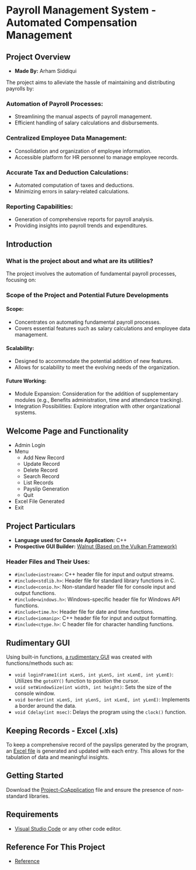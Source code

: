 # Payroll Management System - Automated Compensation Management

## Project Overview

- **Made By:** Arham Siddiqui

The project aims to alleviate the hassle of maintaining and distributing payrolls by:

### Automation of Payroll Processes:

- Streamlining the manual aspects of payroll management.
- Efficient handling of salary calculations and disbursements.

### Centralized Employee Data Management:

- Consolidation and organization of employee information.
- Accessible platform for HR personnel to manage employee records.

### Accurate Tax and Deduction Calculations:

- Automated computation of taxes and deductions.
- Minimizing errors in salary-related calculations.

### Reporting Capabilities:

- Generation of comprehensive reports for payroll analysis.
- Providing insights into payroll trends and expenditures.

## Introduction

### What is the project about and what are its utilities?

The project involves the automation of fundamental payroll processes, focusing on:

### Scope of the Project and Potential Future Developments

#### Scope:

- Concentrates on automating fundamental payroll processes.
- Covers essential features such as salary calculations and employee data management.

#### Scalability:

- Designed to accommodate the potential addition of new features.
- Allows for scalability to meet the evolving needs of the organization.

#### Future Working:

- Module Expansion: Consideration for the addition of supplementary modules (e.g., Benefits administration, time and attendance tracking).
- Integration Possibilities: Explore integration with other organizational systems.

## Welcome Page and Functionality

- Admin Login
- Menu
  - Add New Record
  - Update Record
  - Delete Record
  - Search Record
  - List Records
  - Payslip Generation
  - Quit
- Excel File Generated
- Exit

## Project Particulars

- **Language used for Console Application:** C++
- **Prospective GUI Builder:** [Walnut (Based on the Vulkan Framework)](https://github.com/StudioCherno/Walnut)

### Header Files and Their Uses:

- `#include<iostream>`: C++ header file for input and output streams.
- `#include<stdlib.h>`: Header file for standard library functions in C.
- `#include<conio.h>`: Non-standard header file for console input and output functions.
- `#include<windows.h>`: Windows-specific header file for Windows API functions.
- `#include<time.h>`: Header file for date and time functions.
- `#include<iomanip>`: C++ header file for input and output formatting.
- `#include<ctype.h>`: C header file for character handling functions.

## Rudimentary GUI

Using built-in functions, [a rudimentary GUI](https://github.com/Arhams011/Payroll-Management-System-in-C-/blob/main/Visual%20Elements-Console%20Application.docx) was created with functions/methods such as:

- `void loginFrame1(int xLenS, int yLenS, int xLenE, int yLenE)`: Utilizes the `gotoXY()` function to position the cursor.
- `void setWindowSize(int width, int height)`: Sets the size of the console window.
- `void border(int xLenS, int yLenS, int xLenE, int yLenE)`: Implements a border around the data.
- `void Cdelay(int msec)`: Delays the program using the `clock()` function.

## Keeping Records - Excel (.xls)

To keep a comprehensive record of the payslips generated by the program, an [Excel file](Records.xls) is generated and updated with each entry. This allows for the tabulation of data and meaningful insights.

## Getting Started

Download the [Project-CoApplication](Project-CoApplication.cpp) file and ensure the presence of non-standard libraries.

## Requirements

- [Visual Studio Code](https://code.visualstudio.com/) or any other code editor.

## Reference For This Project

- [Reference](https://github.com/VangaPoornaChand/Payroll-management-System-in-CPP-With-Documentation)
